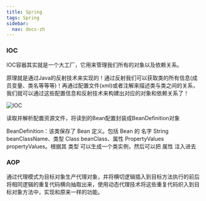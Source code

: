 ```yaml
---
title: Spring
tags: Spring
sidebar: 
  nav: docs-zh
---
```



### IOC
IOC容器其实就是一个大工厂，它用来管理我们所有的对象以及依赖关系。

原理就是通过Java的反射技术来实现的！通过反射我们可以获取类的所有信息(成员变量、类名等等等)！再通过配置文件(xml)或者注解来描述类与类之间的关系，我们就可以通过这些配置信息和反射技术来构建出对应的对象和依赖关系了！

![IOC](https://jialiangbujiaj1a.github.io/imgs/Spring/IOC.PNG)

读取并解析配置资源文件，将读到的Bean配置封装成BeanDefinition对象

BeanDefinition：该类保存了 Bean 定义。包括 Bean 的 名字 String beanClassName、类型 Class beanClass、属性 PropertyValues propertyValues。根据其 类型 可以生成一个类实例，然后可以把 属性 注入进去



### AOP
通过代理模式为目标对象生产代理对象，并将横切逻辑插入到目标方法执行的前后
将相同逻辑的重复代码横向抽取出来，使用动态代理技术将这些重复代码织入到目标对象方法中，实现和原来一样的功能。
